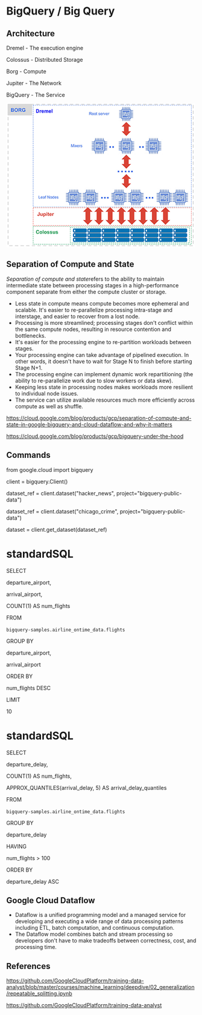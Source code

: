 # BigQuery / Big Query

## Architecture

Dremel - The execution engine

Colossus - Distributed Storage

Borg - Compute

Jupiter - The Network

BigQuery - The Service

![image](../../media/Cloud-Others-BigQuery-Big-Query-image1.png)

## Separation of Compute and State

*Separation of compute and state*refers to the ability to maintain intermediate state between processing stages in a high-performance component separate from either the compute cluster or storage.

- Less state in compute means compute becomes more ephemeral and scalable. It's easier to re-parallelize processing intra-stage and interstage, and easier to recover from a lost node.
- Processing is more streamlined; processing stages don't conflict within the same compute nodes, resulting in resource contention and bottlenecks.
- It's easier for the processing engine to re-partition workloads between stages.
- Your processing engine can take advantage of pipelined execution. In other words, it doesn't have to wait for Stage N to finish before starting Stage N+1.
- The processing engine can implement dynamic work repartitioning (the ability to re-parallelize work due to slow workers or data skew).
- Keeping less state in processing nodes makes workloads more resilient to individual node issues.
- The service can utilize available resources much more efficiently across compute as well as shuffle.

<https://cloud.google.com/blog/products/gcp/separation-of-compute-and-state-in-google-bigquery-and-cloud-dataflow-and-why-it-matters>

<https://cloud.google.com/blog/products/gcp/bigquery-under-the-hood>

## Commands

from google.cloud import bigquery

client = bigquery.Client()

dataset_ref = client.dataset("hacker_news", project="bigquery-public-data")

dataset_ref = client.dataset("chicago_crime", project="bigquery-public-data")

dataset = client.get_dataset(dataset_ref)

# standardSQL

SELECT

departure_airport,

arrival_airport,

COUNT(1) AS num_flights

FROM

`bigquery-samples.airline_ontime_data.flights`

GROUP BY

departure_airport,

arrival_airport

ORDER BY

num_flights DESC

LIMIT

10

# standardSQL

SELECT

departure_delay,

COUNT(1) AS num_flights,

APPROX_QUANTILES(arrival_delay, 5) AS arrival_delay_quantiles

FROM

`bigquery-samples.airline_ontime_data.flights`

GROUP BY

departure_delay

HAVING

num_flights > 100

ORDER BY

departure_delay ASC

## Google Cloud Dataflow

- Dataflow is a unified programming model and a managed service for developing and executing a wide range of data processing patterns including ETL, batch computation, and continuous computation.
- The Dataflow model combines batch and stream processing so developers don't have to make tradeoffs between correctness, cost, and processing time.

## References

<https://github.com/GoogleCloudPlatform/training-data-analyst/blob/master/courses/machine_learning/deepdive/02_generalization/repeatable_splitting.ipynb>

<https://github.com/GoogleCloudPlatform/training-data-analyst>
